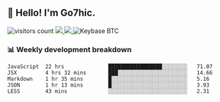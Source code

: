 ## 👋 Hello! I'm Go7hic.

 ![visitors count](https://visitors-by-url-pls-dont-use-this-in-your-repo.vercel.app/Go7hic-github-readme)
 <a href="https://twitter.com/Go7hic">
    <img src="https://img.shields.io/badge/-@Go7hic-1ca0f1?style=flat-square&labelColor=1ca0f1&logo=twitter&logoColor=white&link=https://twitter.com/Go7hic">
   <a/>
   <a href="mailto:gtfx0209@gmail.com">
    <img src="https://img.shields.io/badge/-gtfx0209@gmail.com-c14438?style=flat-square&logo=Gmail&logoColor=white&link=mailto:gtfx0209@gmail.com">
   <a/>
    ![Keybase BTC](https://img.shields.io/keybase/btc/Go7hic)
 <!--
🔭 I’m currently working
🌱 I’m currently learning
💬 Ask me about 
📫 How to reach me: 
⚡ Fun fact: 
-->
 <!--
![My Github Stats](https://github-readme-stats.vercel.app/api?username=Go7hic&show_icons=true&count_private=true)

-->

### 📊 Weekly development breakdown
<!--START_SECTION:waka-->
```text
JavaScript  22 hrs              █████████████████░░░░░░░░   71.07 
JSX         4 hrs 32 mins       ███░░░░░░░░░░░░░░░░░░░░░░   14.66 
Markdown    1 hr 35 mins        █░░░░░░░░░░░░░░░░░░░░░░░░   5.16 
JSON        1 hr 13 mins        █░░░░░░░░░░░░░░░░░░░░░░░░   3.93 
LESS        43 mins             ░░░░░░░░░░░░░░░░░░░░░░░░░   2.31
```
<!--END_SECTION:waka-->

